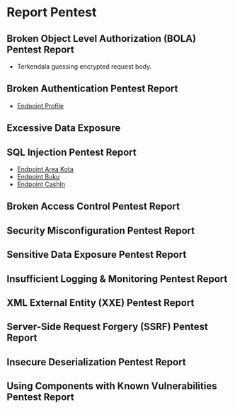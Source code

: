 # Report Pentest

## Broken Object Level Authorization (BOLA) Pentest Report
- Terkendala guessing encrypted request body.

## Broken Authentication Pentest Report
- [Endpoint Profile](./broken-authentication/api-profile.md)

## Excessive Data Exposure

## SQL Injection Pentest Report
- [Endpoint Area Kota](./sqlinjection/api-area-kota.md)
- [Endpoint Buku](./sqlinjection/api-buku.md)
- [Endpoint CashIn](./sqlinjection/api-cashin.md)

## Broken Access Control Pentest Report

## Security Misconfiguration Pentest Report

## Sensitive Data Exposure Pentest Report

## Insufficient Logging & Monitoring Pentest Report

## XML External Entity (XXE) Pentest Report

## Server-Side Request Forgery (SSRF) Pentest Report

## Insecure Deserialization Pentest Report

## Using Components with Known Vulnerabilities Pentest Report

